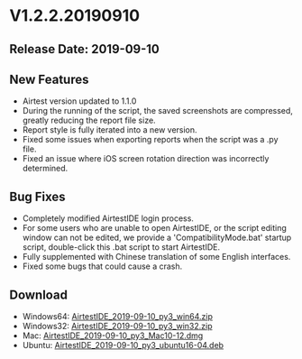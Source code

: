 # V1.2.2.20190910
## Release Date: 2019-09-10

## New Features
- Airtest version updated to 1.1.0
- During the running of the script, the saved screenshots are compressed, greatly reducing the report file size.
- Report style is fully iterated into a new version.
- Fixed some issues when exporting reports when the script was a .py file.
- Fixed an issue where iOS screen rotation direction was incorrectly determined.

## Bug Fixes
- Completely modified AirtestIDE login process.
- For some users who are unable to open AirtestIDE, or the script editing window can not be edited, we provide a 'CompatibilityMode.bat' startup script, double-click this .bat script to start AirtestIDE.
- Fully supplemented with Chinese translation of some English interfaces.
- Fixed some bugs that could cause a crash.

## Download
- Windows64: [AirtestIDE_2019-09-10_py3_win64.zip](https://airtestproject.s3.netease.com/downloads/AirtestIDE/AirtestIDE_2019-09-10_py3_win64.zip)
- Windows32: [AirtestIDE_2019-09-10_py3_win32.zip](https://airtestproject.s3.netease.com/downloads/AirtestIDE/AirtestIDE_2019-09-10_py3_win32.zip)
- Mac: [AirtestIDE_2019-09-10_py3_Mac10-12.dmg](https://airtestproject.s3.netease.com/downloads/AirtestIDE/AirtestIDE_2019-09-10_py3_Mac10-12.dmg)
- Ubuntu: [AirtestIDE_2019-09-10_py3_ubuntu16-04.deb](https://airtestproject.s3.netease.com/downloads/AirtestIDE/AirtestIDE_2019-09-10_py3_ubuntu16-04.deb)
